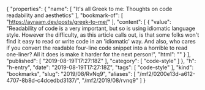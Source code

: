 {
  "properties": {
    "name": [
      "It's all Greek to me: Thoughts on code readability and aesthetics"
    ],
    "bookmark-of": [
      "https://avraam.dev/posts/greek-to-me/"
    ],
    "content": [
      {
        "value": "Readability of code is a very important, but so is using idiomatic language style. However the difficulty, as this article calls out, is that some folks won't find it easy to read or write code in an 'idiomatic' way. And also, who cares if you convert the readable four-line code snippet into a horrible to read one-liner? All it does is make it harder for the next person!",
        "html": ""
      }
    ],
    "published": [
      "2019-08-19T17:27:18Z"
    ],
    "category": [
      "code-style"
    ]
  },
  "h": "h-entry",
  "date": "2019-08-19T17:27:18Z",
  "tags": [
    "code-style"
  ],
  "kind": "bookmarks",
  "slug": "2019/08/RvNq9",
  "aliases": [
    "/mf2/0200e13d-a612-4707-8b8d-c4dcedbd3137/",
    "/mf2/2019/08/rvnq9"
  ]
}
